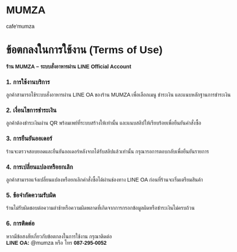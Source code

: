 # MUMZA
cafe'mumza

<!DOCTYPE html>
<html lang="th">
<head>
<meta charset="UTF-8">
<meta name="viewport" content="width=device-width, initial-scale=1.0">
<title>ข้อตกลงในการใช้งาน - MUMZA</title>
</head>
<body style="font-family:sans-serif; max-width:700px; margin:40px auto; padding:20px;">
<h1>ข้อตกลงในการใช้งาน (Terms of Use)</h1>
<p><strong>ร้าน MUMZA – ระบบสั่งอาหารผ่าน LINE Official Account</strong></p>

<h3>1. การใช้งานบริการ</h3>
<p>ลูกค้าสามารถใช้ระบบสั่งอาหารผ่าน LINE OA ของร้าน MUMZA เพื่อเลือกเมนู ชำระเงิน และแนบหลักฐานการชำระเงิน</p>

<h3>2. เงื่อนไขการชำระเงิน</h3>
<p>ลูกค้าต้องชำระเงินผ่าน QR พร้อมเพย์ที่ระบบสร้างให้เท่านั้น และแนบสลิปให้เรียบร้อยเพื่อยืนยันคำสั่งซื้อ</p>

<h3>3. การยืนยันออเดอร์</h3>
<p>ร้านจะตรวจสอบยอดและยืนยันออเดอร์หลังจากได้รับสลิปแล้วเท่านั้น กรุณารอการตอบกลับเพื่อยืนยันรายการ</p>

<h3>4. การเปลี่ยนแปลงหรือยกเลิก</h3>
<p>ลูกค้าสามารถแจ้งเปลี่ยนแปลงหรือยกเลิกคำสั่งซื้อได้ผ่านช่องทาง LINE OA ก่อนที่ร้านจะเริ่มเตรียมสินค้า</p>

<h3>5. ข้อจำกัดความรับผิด</h3>
<p>ร้านไม่รับผิดชอบต่อความล่าช้าหรือความผิดพลาดที่เกิดจากการกรอกข้อมูลผิดหรือชำระเงินไม่ครบถ้วน</p>

<h3>6. การติดต่อ</h3>
<p>หากมีข้อสงสัยเกี่ยวกับข้อตกลงในการใช้งาน กรุณาติดต่อ<br>
<strong>LINE OA:</strong> @mumza หรือ โทร <strong>087-295-0052</strong></p>
</body>
</html>

